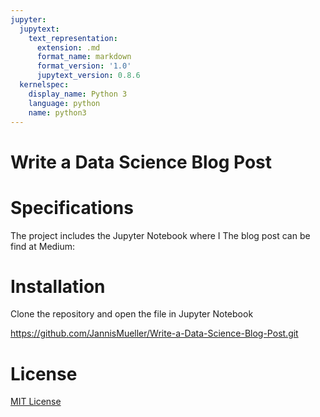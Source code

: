 ```yaml
---
jupyter:
  jupytext:
    text_representation:
      extension: .md
      format_name: markdown
      format_version: '1.0'
      jupytext_version: 0.8.6
  kernelspec:
    display_name: Python 3
    language: python
    name: python3
---
```


# Write a Data Science Blog Post

## 


# Specifications
The project includes the Jupyter Notebook where I 
The blog post can be find at Medium: 

# Installation
Clone the repository and open the file in Jupyter Notebook
	
https://github.com/JannisMueller/Write-a-Data-Science-Blog-Post.git


# License 

[MIT License](https://opensource.org/licenses/MIT)
